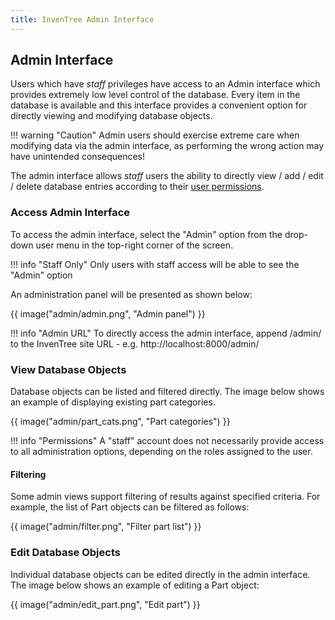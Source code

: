 ```yaml
---
title: InvenTree Admin Interface
---
```


## Admin Interface

Users which have *staff* privileges have access to an Admin interface which provides extremely low level control of the database. Every item in the database is available and this interface provides a convenient option for directly viewing and modifying database objects.

!!! warning "Caution"
	Admin users should exercise extreme care when modifying data via the admin interface, as performing the wrong action may have unintended consequences!

The admin interface allows *staff* users the ability to directly view / add / edit / delete database entries according to their [user permissions](./permissions.md).

### Access Admin Interface

To access the admin interface, select the "Admin" option from the drop-down user menu in the top-right corner of the screen.


!!! info "Staff Only"
    Only users with staff access will be able to see the "Admin" option

An administration panel will be presented as shown below:

{{ image("admin/admin.png", "Admin panel") }}

!!! info "Admin URL"
    To directly access the admin interface, append /admin/ to the InvenTree site URL - e.g. http://localhost:8000/admin/

### View Database Objects

Database objects can be listed and filtered directly. The image below shows an example of displaying existing part categories.

{{ image("admin/part_cats.png", "Part categories") }}

!!! info "Permissions"
    A "staff" account does not necessarily provide access to all administration options, depending on the roles assigned to the user.

#### Filtering

Some admin views support filtering of results against specified criteria. For example, the list of Part objects can be filtered as follows:

{{ image("admin/filter.png", "Filter part list") }}

### Edit Database Objects

Individual database objects can be edited directly in the admin interface. The image below shows an example of editing a Part object:

{{ image("admin/edit_part.png", "Edit part") }}
